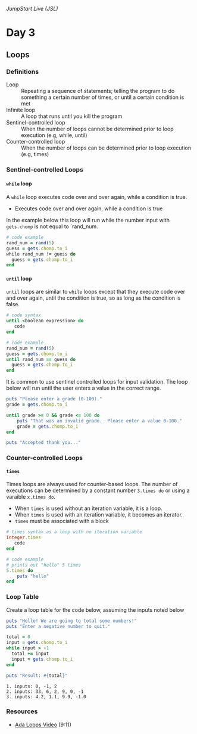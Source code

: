 _JumpStart Live (JSL)_

# Day 3

## Loops

### Definitions

<dl>
	<dt>Loop</dt>
	<dd>Repeating a sequence of statements; telling the program to do something a certain number of times, or until a certain condition is met</dd>
	<dt>Infinite loop</dt>
	<dd>A loop that runs until you kill the program</dd>
	<dt>Sentinel-controlled loop</dt>
	<dd>When the number of loops cannot be determined prior to loop execution (e.g, while, until)</dd>
	<dt>Counter-controlled loop</dt>
	<dd>When the number of loops can be determined prior to loop execution (e.g, times)</dd>
</dl>

### Sentinel-controlled Loops

#### `while` loop

A `while` loop executes code over and over again, while a condition is true.

* Executes code over and over again, while a condition is true

In the example below this loop will run while the number input with `gets.chomp` is not equal to `rand_num.  

```ruby
# code example
rand_num = rand(5)
guess = gets.chomp.to_i
while rand_num != guess do
  guess = gets.chomp.to_i
end
```


#### `until` loop


`until` loops are similar to `while` loops except that they execute code over and over again, until the condition is true, so as long as the condition is false. 

```ruby
# code syntax
until <boolean expression> do
   code
end
```

```ruby
# code example
rand_num = rand(5)
guess = gets.chomp.to_i
until rand_num == guess do
  guess = gets.chomp.to_i
end
```

It is common to use sentinel controlled loops for input validation. The loop below will run until the user enters a value in the correct range.

```ruby
puts "Please enter a grade (0-100)."
grade = gets.chomp.to_i

until grade >= 0 && grade <= 100 do
	puts "That was an invalid grade.  Please enter a value 0-100."
	grade = gets.chomp.to_i
end

puts "Accepted thank you..."
```

### Counter-controlled Loops

#### `times`

Times loops are always used for counter-based loops.  The number of executions can be determined by a constant number `3.times do` or using a varaible `x.times do`.

* When `times` is used without an iteration variable, it is a loop.
* When `times` is used with an iteration variable, it becomes an iterator.
* `times` must be associated with a block

```ruby
# times syntax as a loop with no iteration variable
Integer.times
   code
end
```

```ruby
# code example
# prints out "hello" 5 times
5.times do
	puts "hello"
end
```

### Loop Table

Create a loop table for the code below, assuming the inputs noted below

```ruby
puts "Hello! We are going to total some numbers!"
puts "Enter a negative number to quit."

total = 0
input = gets.chomp.to_i
while input > -1
  total += input
  input = gets.chomp.to_i
end

puts "Result: #{total}"
```

```
1. inputs: 0, -1, 2
2. inputs: 33, 6, 2, 9, 0, -1
3. inputs: 4.2, 1.1, 9.9, -1.0
```

### Resources

* [Ada Loops Video](https://adaacademy.hosted.panopto.com/Panopto/Pages/Viewer.aspx?id=8e72dc31-0a75-4bd8-9db5-0e8b322cb26d) (9:11)
